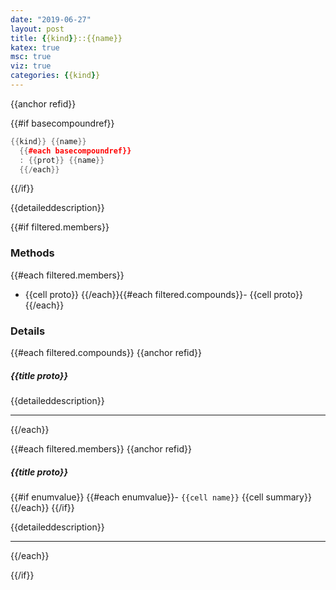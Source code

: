 ```yaml
---
date: "2019-06-27"
layout: post
title: {{kind}}::{{name}}
katex: true
msc: true
viz: true
categories: {{kind}}
---
```


{{anchor refid}}

{{#if basecompoundref}}
```cpp
{{kind}} {{name}}
  {{#each basecompoundref}}
  : {{prot}} {{name}}
  {{/each}}
```  
{{/if}}

{{detaileddescription}}

{{#if filtered.members}}

### Methods

{{#each filtered.members}}
- {{cell proto}}
{{/each}}{{#each filtered.compounds}}- {{cell proto}}
{{/each}}


### Details

{{#each filtered.compounds}}
{{anchor refid}}

##### {{title proto}}

{{detaileddescription}}

-----------------------------------

{{/each}}

{{#each filtered.members}}
{{anchor refid}}

##### {{title proto}}

{{#if enumvalue}}
{{#each enumvalue}}- `{{cell name}}` {{cell summary}}
{{/each}}
{{/if}}

{{detaileddescription}}

-----------------------------------

{{/each}}

{{/if}}

